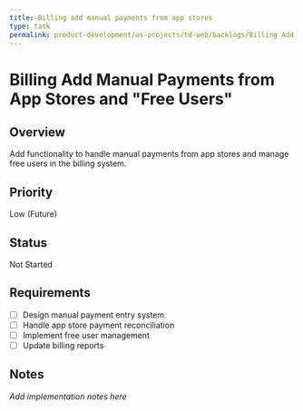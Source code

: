 ```yaml
---
title: Billing add manual payments from app stores
type: task
permalink: product-development/os-projects/td-web/backlogs/Billing Add Manual Payments from App Stores
---
```


# Billing Add Manual Payments from App Stores and "Free Users"

## Overview
Add functionality to handle manual payments from app stores and manage free users in the billing system.

## Priority
Low (Future)

## Status
Not Started

## Requirements
- [ ] Design manual payment entry system
- [ ] Handle app store payment reconciliation
- [ ] Implement free user management
- [ ] Update billing reports

## Notes
_Add implementation notes here_